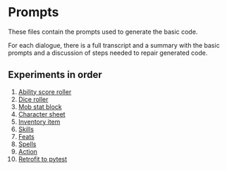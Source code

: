 # Prompts

These files contain the prompts used to generate the basic code.

For each dialogue, there is a full transcript and a summary with the basic prompts and a discussion of steps needed to 
repair generated code.

## Experiments in order

1. [Ability score roller](ability_score_roller)
2. [Dice roller](dice_roller)
3. [Mob stat block](mob_stat_block)
4. [Character sheet](character_sheet)
5. [Inventory item](inventory_items)
6. [Skills](skills)
7. [Feats](feats)
8. [Spells](spells)
9. [Action](action)
10. [Retrofit to pytest](retrofit_to_pytest)
